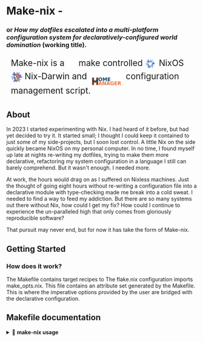 <div style="display: flex; justify-content: space-between; align-items: center; flex-wrap: wrap;">
  <h1 style="margin: 0;">Make-nix - <br> </h1>
    <h3> or <i>How my dotfiles escalated into a multi-platform configuration system for declaratively-configured world domination</i> (working title).</h3>
</div>

<div style="display: flex; align-items: center; padding: 8px 12px; border-radius: 8px; font-size: 1.6em;">
    <span>
        Make-nix is a 
        <img src="assets/gnu-invert.png" alt="GNU" width="25" style="vertical-align: middle; margin: 0 0px;">
        make controlled
        <img src="assets/nix.png" alt="NixOS" width="30" style="vertical-align: middle; margin: 0 0px;">
        NixOS
        <img src="assets/nix-darwin.png" alt="Nix Darwin" width="30" style="vertical-align: middle; margin: 0 0px;">
        Nix-Darwin and
        <img src="assets/home-manager_bottom.png" alt="Home Manager" width="90" style="vertical-align: middle; margin: 0 0px;">
        configuration management script.
    </span>
</div>

## About
In 2023 I started experimenting with Nix. I had heard of it before, but had yet decided to try it.
It started small; I thought I could keep it contained to just some of my side-projects, but I soon lost control.
A little Nix on the side quickly became NixOS on my personal computer. In no time, I found myself up
late at nights re-writing my dotfiles, trying to make them more declarative, refactoring my system configuration
in a language I still can barely comprehend. But it wasn't enough. I needed more.

At work, the hours would drag on as I suffered on Nixless machines. Just the thought of going eight hours without
re-writing a configuration file into a declarative module with type-checking made me break into a cold sweat.
I needed to find a way to feed my addiction. But there are so many systems out there without Nix, how could
I get my fix? How could I continue to experience the un-paralleled high that only comes from gloriously reproducible software?

That pursuit may never end, but for now it has take the form of Make-nix.
## Getting Started

### How does it work?

The Makefile contains target recipes to
The flake.nix configuration imports make_opts.nix. This file contains an attribute
set generated by the Makefile. This is where the imperative options provided by the user
are bridged with the declarative configuration.

## Makefile documentation

<details>
<summary>📘 <strong>make-nix usage</strong></summary>

### **Usage**

```sh
make <help|install|home|system|all|test>
     [TGT_USER=<user>]
     [TGT_HOST=<host>]
     [TGT_TAGS=<tag1>,<tag2>,<tag3>,...]
     [TGT_SYSTEM=<system>]
     [TGT_SPEC=<spc1>,<spc2>,<spc3>,...]
     [OPTION FLAGS]
```

---

### **Make Targets**

| Target    | Description                                                    |
| --------- | -------------------------------------------------------------- |
| `help`    | View make-nix usage help.                                      |
| `install` | Install Nix and/or Nix-Darwin.                                 |
| `home`    | Build and activate a Home-manager configuration.               |
| `system`  | Build and activate a NixOS or Nix-Darwin system configuration. |
| `all`     | Execute both the system and home targets in that order.        |
| `test`    | Check all flake configurations.                                |

---

### **Configuration Parameters**

| Variable     | Description                                                                                                                                               |
| ------------ | --------------------------------------------------------------------------------------------------------------------------------------------------------- |
| `TGT_USER`   | User configuration (current user will be passed by default).                                                                                              |
| `TGT_HOST`   | System configuration host (current hostname will be passed by default).                                                                                   |
| `TGT_SYSTEM` | System platform to target for builds: `x86_64-linux`, `aarch64-linux`, `x86_64-darwin`, or `aarch64-darwin` (current platform will be passed by default). |
| `TGT_SPEC`   | Comma-separated list of system specialisation configurations (no spaces).                                                                                 |
| `TGT_TAGS`   | Customize home-manager user configuration based on tags, similar to specialisations for system configurations.                                            |

---

### **Target Option Flags**

These are **boolean**; assigning any _truthy_ value will enable them.

> **Truthy values:** `1`, `yes`, `Yes`, `YES`, `true`, `True`, `TRUE`, `on`, `On`, `ON`, `y`, `Y`

#### **Install Flags**

- `DETERMINATE=true` – Install Nix using the Determinate Systems installer.
- `NIX_DARWIN=true` – Install Nix-Darwin for macOS.
- `SINGLE_USER=true` – Install Nix for single-user mode (default installer only).
- `USE_CACHE=true` – Use the NIX_CACHE_URLS list from the make.env file as a proxy
  cache instead of cache.nixos.org. This variable accepts a comma-separated list
  of URLs (no spaces), in order of precidence.

#### **Configuration Flags**

- `DRY_RUN=true` – Evaluate the new configuration but don't activate it.
- `HOME_ALONE=true` – Configure options for a system running home-manager without NixOS or Nix-Darwin.
- `BOOT_SPEC=true` – Set the default boot menu option to the **first** listed specialisation.  
  _**Note:** Only supports systemd-boot configurations._

#### **Additional Flags**

- `KEEP_LOGS=true` – Don't erase logs after operations (for debugging).

---

### **Usage Examples**

```sh
# Install Nix using the default installer for single-user mode:
make install SINGLE_USER=Y

# Install Nix-Darwin using the Determinate Systems installer:
make install DETERMINATE=1 NIX_DARWIN=y

# Build and activate the home-manager config using a standalone configuration:
make home HOME_ALONE=true

# Build and activate the current system configuration:
make system

# Standalone home-manager config for user `sam` on host `xps-15`, with tags and platform:
make home user=sam host=xps-15 system=aarch64-linux HOME_ALONE=1 tags=debian,server

# Rebuild and switch system with specialisations and boot default:
make system host=workstation1 spec=wayland,x11_egpu BOOT_SPEC=1

# Rebuild and switch both system and home-manager configs:
make all

# Evaluate (but do not activate) all configurations:
make all DRY_RUN=1

# Run `nix flake check` for all configurations:
make test
```

</details>
